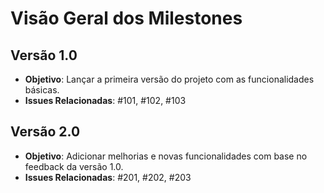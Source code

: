 # Visão Geral dos Milestones

## Versão 1.0
- **Objetivo**: Lançar a primeira versão do projeto com as funcionalidades básicas.
- **Issues Relacionadas**: #101, #102, #103

## Versão 2.0
- **Objetivo**: Adicionar melhorias e novas funcionalidades com base no feedback da versão 1.0.
- **Issues Relacionadas**: #201, #202, #203
